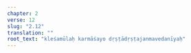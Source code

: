 ```yaml
---
chapter: 2
verse: 12
slug: "2.12"
translation: ""
root_text: "kleśamūlaḥ karmāśayo dṛṣṭādṛṣṭajanmavedanīyaḥ"
---
```


